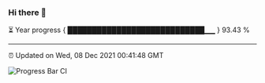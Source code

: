 ### Hi there 👋

⏳ Year progress { ████████████████████████████▁▁ } 93.43 %

---

⏰ Updated on Wed, 08 Dec 2021 00:41:48 GMT

![Progress Bar CI](https://github.com/liununu/liununu/workflows/Progress%20Bar%20CI/badge.svg)
